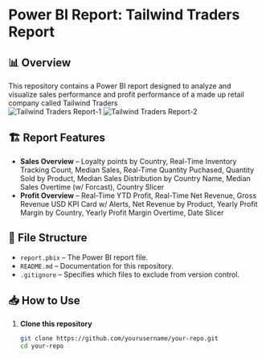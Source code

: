 # Power BI Report: Tailwind Traders Report

## 📊 Overview
This repository contains a Power BI report designed to analyze and visualize sales performance and profit performance of a made up retail company called Tailwind Traders  
![Tailwind Traders Report-1](https://github.com/user-attachments/assets/ea189d15-a874-45a6-8bb2-1ffedc38ddaa)
![Tailwind Traders Report-2](https://github.com/user-attachments/assets/525c7b2d-55f2-41d4-9f93-3a5178d7f657)

## 🏗 Report Features
- **Sales Overview** – Loyalty points by Country, Real-Time Inventory Tracking Count, Median Sales, Real-Time Quantity Puchased, Quantity Sold by Product, Median Sales Distribution by Country Name, Median Sales Overtime (w/ Forcast), Country Slicer
- **Profit Overview** – Real-Time YTD Profit, Real-Time Net Revenue, Gross Revenue USD KPI Card w/ Alerts, Net Revenue by Product, Yearly Profit Margin by Country, Yearly Profit Margin Overtime, Date Slicer
## 📂 File Structure
- `report.pbix` – The Power BI report file.
- `README.md` – Documentation for this repository.
- `.gitignore` – Specifies which files to exclude from version control.

## 📥 How to Use
1. **Clone this repository**  
   ```sh
   git clone https://github.com/yourusername/your-repo.git
   cd your-repo
